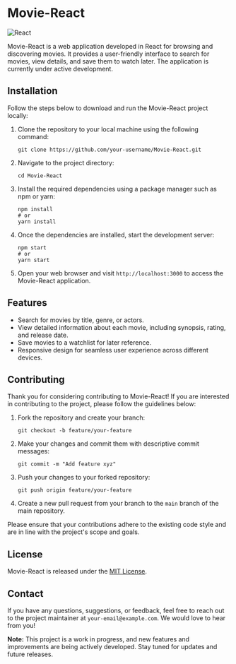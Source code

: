 # Movie-React

![React](https://img.shields.io/badge/React-17.0.2-blue.svg)

Movie-React is a web application developed in React for browsing and discovering movies. It provides a user-friendly interface to search for movies, view details, and save them to watch later. The application is currently under active development.

## Installation

Follow the steps below to download and run the Movie-React project locally:

1. Clone the repository to your local machine using the following command:

   ```
   git clone https://github.com/your-username/Movie-React.git
   ```

2. Navigate to the project directory:

   ```
   cd Movie-React
   ```

3. Install the required dependencies using a package manager such as npm or yarn:

   ```shell
   npm install
   # or
   yarn install
   ```

4. Once the dependencies are installed, start the development server:

   ```shell
   npm start
   # or
   yarn start
   ```

5. Open your web browser and visit `http://localhost:3000` to access the Movie-React application.

## Features

- Search for movies by title, genre, or actors.
- View detailed information about each movie, including synopsis, rating, and release date.
- Save movies to a watchlist for later reference.
- Responsive design for seamless user experience across different devices.

## Contributing

Thank you for considering contributing to Movie-React! If you are interested in contributing to the project, please follow the guidelines below:

1. Fork the repository and create your branch:

   ```
   git checkout -b feature/your-feature
   ```

2. Make your changes and commit them with descriptive commit messages:

   ```
   git commit -m "Add feature xyz"
   ```

3. Push your changes to your forked repository:

   ```
   git push origin feature/your-feature
   ```

4. Create a new pull request from your branch to the `main` branch of the main repository.

Please ensure that your contributions adhere to the existing code style and are in line with the project's scope and goals.

## License

Movie-React is released under the [MIT License](https://opensource.org/licenses/MIT).

## Contact

If you have any questions, suggestions, or feedback, feel free to reach out to the project maintainer at `your-email@example.com`. We would love to hear from you!

**Note:** This project is a work in progress, and new features and improvements are being actively developed. Stay tuned for updates and future releases.
